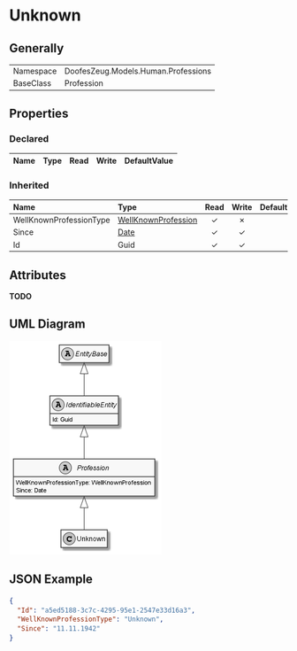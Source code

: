 ﻿# Unknown

## Generally

|||
|:-|:-|
|Namespace|DoofesZeug.Models.Human.Professions|
|BaseClass|Profession|

## Properties

### Declared

|Name|Type|Read|Write|DefaultValue|
|:---|:---|:--:|:---:|:-----------|

### Inherited

|Name|Type|Read|Write|DefaultValue|
|:---|:---|:--:|:---:|:-----------|
|WellKnownProfessionType|[WellKnownProfession](../../Enumerations/DoofesZeug.Models.Human.Professions\WellKnownProfession.md)|&#x2713;|&#x2717;||
|Since|[Date](../../Models/DoofesZeug.Models.DateAndTime\Date.md)|&#x2713;|&#x2713;||
|Id|Guid|&#x2713;|&#x2713;||

## Attributes

**TODO**

## UML Diagram

![Unknown.png](./Unknown.png "Unknown")

## JSON Example

```json
{
  "Id": "a5ed5188-3c7c-4295-95e1-2547e33d16a3",
  "WellKnownProfessionType": "Unknown",
  "Since": "11.11.1942"
}
```

